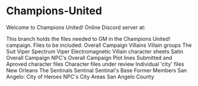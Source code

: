 # Champions-United
Welcome to Champions United!
Online Discord server at:

This branch holds the files needed to GM in the Champions United! campaign.
Files to be included:
  Overall Campaign Villains
    Villain groups
      The Suit
      Viper Spectrum
      Viper Electromagnetic
    Villain character sheets
      Satin
  Overall Campaign NPC's
  Overall Campaign Plot lines
  Submitted and Aproved character files
  Character files under review
  Individual 'city' files
    New Orleans
      The Sentinals
        Sentinal
        Sentinal's Base
        Former Members
    San Angelo: City of Heroes
      NPC's
      City Areas
        San Angelo County
        
